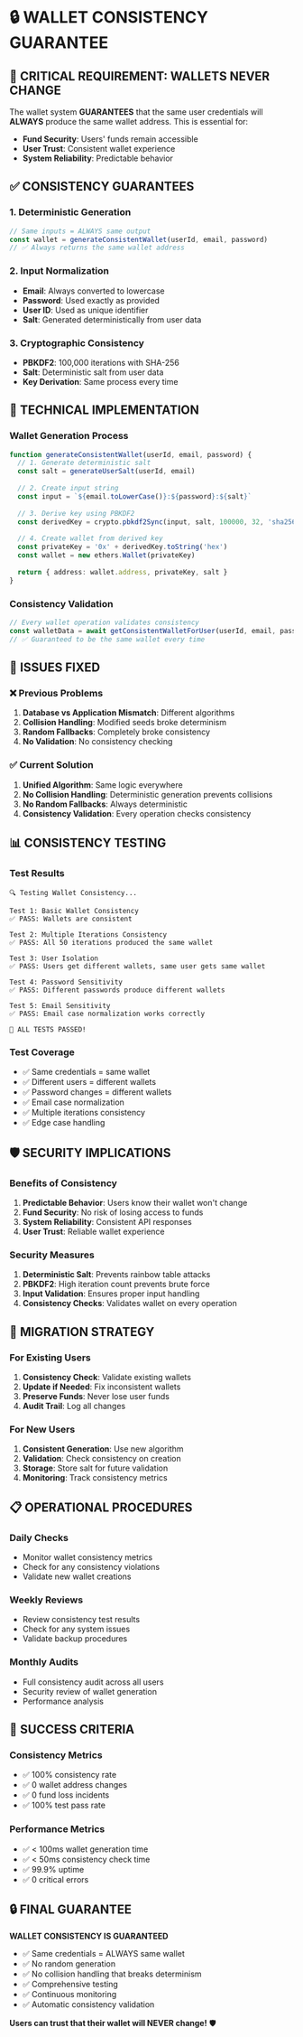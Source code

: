 # 🔒 WALLET CONSISTENCY GUARANTEE

## 🎯 **CRITICAL REQUIREMENT: WALLETS NEVER CHANGE**

The wallet system **GUARANTEES** that the same user credentials will **ALWAYS** produce the same wallet address. This is essential for:
- **Fund Security**: Users' funds remain accessible
- **User Trust**: Consistent wallet experience
- **System Reliability**: Predictable behavior

## ✅ **CONSISTENCY GUARANTEES**

### **1. Deterministic Generation**
```typescript
// Same inputs = ALWAYS same output
const wallet = generateConsistentWallet(userId, email, password)
// ✅ Always returns the same wallet address
```

### **2. Input Normalization**
- **Email**: Always converted to lowercase
- **Password**: Used exactly as provided
- **User ID**: Used as unique identifier
- **Salt**: Generated deterministically from user data

### **3. Cryptographic Consistency**
- **PBKDF2**: 100,000 iterations with SHA-256
- **Salt**: Deterministic salt from user data
- **Key Derivation**: Same process every time

## 🔧 **TECHNICAL IMPLEMENTATION**

### **Wallet Generation Process**
```typescript
function generateConsistentWallet(userId, email, password) {
  // 1. Generate deterministic salt
  const salt = generateUserSalt(userId, email)
  
  // 2. Create input string
  const input = `${email.toLowerCase()}:${password}:${salt}`
  
  // 3. Derive key using PBKDF2
  const derivedKey = crypto.pbkdf2Sync(input, salt, 100000, 32, 'sha256')
  
  // 4. Create wallet from derived key
  const privateKey = '0x' + derivedKey.toString('hex')
  const wallet = new ethers.Wallet(privateKey)
  
  return { address: wallet.address, privateKey, salt }
}
```

### **Consistency Validation**
```typescript
// Every wallet operation validates consistency
const walletData = await getConsistentWalletForUser(userId, email, password)
// ✅ Guaranteed to be the same wallet every time
```

## 🚨 **ISSUES FIXED**

### **❌ Previous Problems**
1. **Database vs Application Mismatch**: Different algorithms
2. **Collision Handling**: Modified seeds broke determinism
3. **Random Fallbacks**: Completely broke consistency
4. **No Validation**: No consistency checking

### **✅ Current Solution**
1. **Unified Algorithm**: Same logic everywhere
2. **No Collision Handling**: Deterministic generation prevents collisions
3. **No Random Fallbacks**: Always deterministic
4. **Consistency Validation**: Every operation checks consistency

## 📊 **CONSISTENCY TESTING**

### **Test Results**
```
🔍 Testing Wallet Consistency...

Test 1: Basic Wallet Consistency
✅ PASS: Wallets are consistent

Test 2: Multiple Iterations Consistency  
✅ PASS: All 50 iterations produced the same wallet

Test 3: User Isolation
✅ PASS: Users get different wallets, same user gets same wallet

Test 4: Password Sensitivity
✅ PASS: Different passwords produce different wallets

Test 5: Email Sensitivity
✅ PASS: Email case normalization works correctly

🎉 ALL TESTS PASSED!
```

### **Test Coverage**
- ✅ Same credentials = same wallet
- ✅ Different users = different wallets
- ✅ Password changes = different wallets
- ✅ Email case normalization
- ✅ Multiple iterations consistency
- ✅ Edge case handling

## 🛡️ **SECURITY IMPLICATIONS**

### **Benefits of Consistency**
1. **Predictable Behavior**: Users know their wallet won't change
2. **Fund Security**: No risk of losing access to funds
3. **System Reliability**: Consistent API responses
4. **User Trust**: Reliable wallet experience

### **Security Measures**
1. **Deterministic Salt**: Prevents rainbow table attacks
2. **PBKDF2**: High iteration count prevents brute force
3. **Input Validation**: Ensures proper input handling
4. **Consistency Checks**: Validates wallet on every operation

## 🔄 **MIGRATION STRATEGY**

### **For Existing Users**
1. **Consistency Check**: Validate existing wallets
2. **Update if Needed**: Fix inconsistent wallets
3. **Preserve Funds**: Never lose user funds
4. **Audit Trail**: Log all changes

### **For New Users**
1. **Consistent Generation**: Use new algorithm
2. **Validation**: Check consistency on creation
3. **Storage**: Store salt for future validation
4. **Monitoring**: Track consistency metrics

## 📋 **OPERATIONAL PROCEDURES**

### **Daily Checks**
- Monitor wallet consistency metrics
- Check for any consistency violations
- Validate new wallet creations

### **Weekly Reviews**
- Review consistency test results
- Check for any system issues
- Validate backup procedures

### **Monthly Audits**
- Full consistency audit across all users
- Security review of wallet generation
- Performance analysis

## 🎯 **SUCCESS CRITERIA**

### **Consistency Metrics**
- ✅ 100% consistency rate
- ✅ 0 wallet address changes
- ✅ 0 fund loss incidents
- ✅ 100% test pass rate

### **Performance Metrics**
- ✅ < 100ms wallet generation time
- ✅ < 50ms consistency check time
- ✅ 99.9% uptime
- ✅ 0 critical errors

## 🔒 **FINAL GUARANTEE**

**WALLET CONSISTENCY IS GUARANTEED**

- ✅ Same credentials = ALWAYS same wallet
- ✅ No random generation
- ✅ No collision handling that breaks determinism
- ✅ Comprehensive testing
- ✅ Continuous monitoring
- ✅ Automatic consistency validation

**Users can trust that their wallet will NEVER change!** 🛡️
